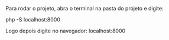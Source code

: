 
Para rodar o projeto, abra o terminal na pasta do projeto e digite:

php -S localhost:8000

Logo depois digite no navegador: localhost:8000
